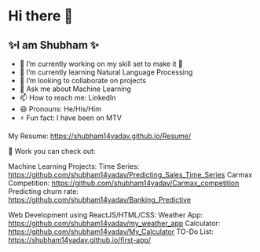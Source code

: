 # Hi there 👋
## ✨I am Shubham ✨
<!--
**shubham14yadav/shubham14yadav** is a ✨ _special_ ✨ repository because its `README.md` (this file) appears on your GitHub profile.
Here are some ideas to get you started:
- 🔭 I’m currently working on ...
- 🌱 I’m currently learning ...
- 👯 I’m looking to collaborate on ...
- 🤔 I’m looking for help with ...
- 💬 Ask me about ...
- 📫 How to reach me: ...
- 😄 Pronouns: ...
- ⚡ Fun fact: ...
-->

- 🔭 I’m currently working on my skill set to make it :muscle:
- 🌱 I’m currently learning Natural Language Processing
- 👯 I’m looking to collaborate on projects
- 💬 Ask me about Machine Learning
- 📫 How to reach me: LinkedIn
- 😄 Pronouns: He/His/Him
- ⚡ Fun fact: I have been on MTV

My Resume: https://shubham14yadav.github.io/Resume/

📝 Work you can check out:

Machine Learning Projects:
Time Series: https://github.com/shubham14yadav/Predicting_Sales_Time_Series
Carmax Competition: https://github.com/shubham14yadav/Carmax_competition
Predicting churn rate: https://github.com/shubham14yadav/Banking_Predictive

Web Development using ReactJS/HTML/CSS:
Weather App: https://github.com/shubham14yadav/my_weather_app
Calculator: https://github.com/shubham14yadav/My_Calculator
TO-Do List: https://shubham14yadav.github.io/first-app/ 
